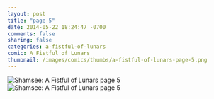 ```yaml
---
layout: post
title: "page 5"
date: 2014-05-22 18:24:47 -0700
comments: false
sharing: false
categories: a-fistful-of-lunars
comic: A Fistful of Lunars
thumbnail: /images/comics/thumbs/a-fistful-of-lunars-page-5.png
---
```


<img title ="Shamsee: A Fistful of Lunars page 5" alt="Shamsee: A Fistful of Lunars page 5" data-interchange="[/images/comics/a-fistful-of-lunars-page-5.png, (default)], [/images/comics/small/a-fistful-of-lunars-page-5.png, (small)]">
<noscript><img title ="Shamsee: A Fistful of Lunars page 5" alt="Shamsee: A Fistful of Lunars page 5" src="/images/comics/a-fistful-of-lunars-page-5.png"></noscript>